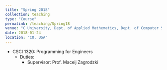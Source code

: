 ```yaml
---
title: "Spring 2018"
collection: teaching
type: "Course"
permalink: /teaching/Spring18
venue: "C University, Dept. of Applied Mathematics, Dept. of Computer Science"
date: 2018-01-24
location: "CO, USA"
---
```


* CSCI 1320: Programming for Engineers
  * Duties:
    * Supervisor: Prof. Maceij Zagrodzki


